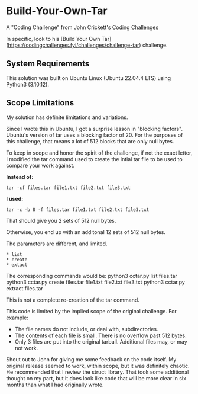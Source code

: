 # Build-Your-Own-Tar
A "Coding Challenge" from John Crickett's  [Coding Challenges](https://codingchallenges.fyi/challenges/intro)

In specific, look to his [Build Your Own Tar] (https://codingchallenges.fyi/challenges/challenge-tar) challenge.
## System Requirements
This solution was built on Ubuntu Linux (Ubuntu 22.04.4 LTS) using Python3 (3.10.12). 
## Scope Limitations
My solution has definite limitations and variations.

Since I wrote this in Ubuntu, I got a surprise lesson in "blocking factors". Ubuntu's version of tar uses a blocking factor of 20. For the purposes of this challenge, that means a lot of 512 blocks that are only null bytes.

To keep in scope and honor the spirit of the challenge, if not the exact letter, I modified the tar command used to create the intial tar file to be used to compare your work against.

__Instead of:__
```
tar -cf files.tar file1.txt file2.txt file3.txt
```
__I used:__
```
tar -c -b 8 -f files.tar file1.txt file2.txt file3.txt
```
That should give you 2 sets of 512 null bytes.

Otherwise, you end up with an additonal 12 sets of 512 null bytes.

The parameters are different, and limited. 
```
* list
* create
* extact
```
The corresponding commands would be:
python3 cctar.py list files.tar 
python3 cctar.py create files.tar file1.txt file2.txt file3.txt
python3 cctar.py extract files.tar 

This is not a complete re-creation of the tar command.

This code is limited by the implied scope of the original challenge.
For example:
* The file names do not include, or deal with, subdirectories.
* The contents of each file is small. There is no overflow past 512 bytes.
* Only 3 files are put into the original tarball. Additional files may, or may not work.

Shout out to John for giving me some feedback on the code itself. My original release seemed to work, within scope, but it was definitely chaotic. He recommended that I review the struct library. That took some additional thought on my part, but it does look like code that will be more clear in six months than what I had originally wrote.
